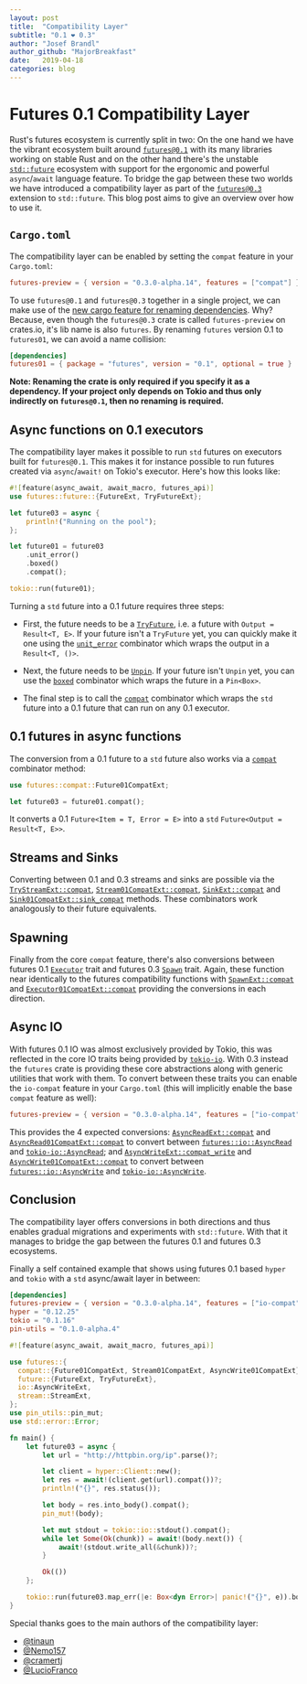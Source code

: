 ```yaml
---
layout: post
title:  "Compatibility Layer"
subtitle: "0.1 ❤ 0.3"
author: "Josef Brandl"
author_github: "MajorBreakfast"
date:   2019-04-18
categories: blog
---
```


# Futures 0.1 Compatibility Layer

Rust's futures ecosystem is currently split in two: On the one hand we have the vibrant ecosystem built around [`futures@0.1`][] with its many libraries working on stable Rust and on the other hand there's the unstable [`std::future`][] ecosystem with support for the ergonomic and powerful `async`/`await` language feature. To bridge the gap between these two worlds we have introduced a compatibility layer as part of the [`futures@0.3`][] extension to `std::future`.  This blog post aims to give an overview over how to use it.

[`futures@0.1`]: https://docs.rs/futures
[`futures@0.3`]: https://rust-lang-nursery.github.io/futures-api-docs/
[`std::future`]: https://doc.rust-lang.org/nightly/std/future/

## `Cargo.toml`

The compatibility layer can be enabled by setting the `compat` feature in your `Cargo.toml`:

```toml
futures-preview = { version = "0.3.0-alpha.14", features = ["compat"] }
```

To use `futures@0.1` and `futures@0.3` together in a single project, we can make use of the [new cargo feature for renaming dependencies][renaming-dependencies]. Why? Because, even though the `futures@0.3` crate is called `futures-preview` on crates.io, it's lib name is also `futures`. By renaming `futures` version 0.1 to `futures01`, we can avoid a name collision:

[renaming-dependencies]: https://doc.rust-lang.org/nightly/cargo/reference/specifying-dependencies.html#renaming-dependencies-in-cargotoml

```toml
[dependencies]
futures01 = { package = "futures", version = "0.1", optional = true }
```

**Note: Renaming the crate is only required if you specify it as a dependency.  If your project only depends on Tokio and thus only indirectly on `futures@0.1`, then no renaming is required.**

## Async functions on 0.1 executors

The compatibility layer makes it possible to run `std` futures on executors built for `futures@0.1`. This makes it for instance possible to run futures created via `async`/`await!` on Tokio's executor. Here's how this looks like:

```rust
#![feature(async_await, await_macro, futures_api)]
use futures::future::{FutureExt, TryFutureExt};

let future03 = async {
    println!("Running on the pool");
};

let future01 = future03
    .unit_error()
    .boxed()
    .compat();

tokio::run(future01);
```

Turning a `std` future into a 0.1 future requires three steps:

- First, the future needs to be a [`TryFuture`][], i.e. a future with `Output = Result<T, E>`. If your future isn't a `TryFuture` yet, you can quickly make it one using the [`unit_error`][] combinator which wraps the output in a `Result<T, ()>`.

- Next, the future needs to be [`Unpin`][]. If your future isn't `Unpin` yet, you can use the [`boxed`][] combinator which wraps the future in a `Pin<Box>`.

- The final step is to call the [`compat`][] combinator which wraps the `std` future into a 0.1 future that can run on any 0.1 executor.

[`TryFuture`]: https://rust-lang-nursery.github.io/futures-api-docs/0.3.0-alpha.14/futures/future/trait.TryFuture.html
[`unit_error`]: https://rust-lang-nursery.github.io/futures-api-docs/0.3.0-alpha.14/futures/future/trait.FutureExt.html#method.unit_error
[`Unpin`]: https://doc.rust-lang.org/nightly/std/marker/trait.Unpin.html
[`boxed`]: https://rust-lang-nursery.github.io/futures-api-docs/0.3.0-alpha.14/futures/future/trait.FutureExt.html#method.boxed
[`compat`]: https://rust-lang-nursery.github.io/futures-api-docs/0.3.0-alpha.14/futures/future/trait.TryFutureExt.html#method.compat

## 0.1 futures in async functions

The conversion from a 0.1 future to a `std` future also works via a [`compat`][Future01CompatExt::compat] combinator method:

```rust
use futures::compat::Future01CompatExt;

let future03 = future01.compat();
```

It converts a 0.1 `Future<Item = T, Error = E>` into a `std` `Future<Output = Result<T, E>>`.

[Future01CompatExt::compat]: https://rust-lang-nursery.github.io/futures-api-docs/0.3.0-alpha.14/futures/compat/trait.Future01CompatExt.html#method.compat

## Streams and Sinks

Converting between 0.1 and 0.3 streams and sinks are possible via the [`TryStreamExt::compat`][], [`Stream01CompatExt::compat`][], [`SinkExt::compat`][] and [`Sink01CompatExt::sink_compat`][] methods. These combinators work analogously to their future equivalents.

[`TryStreamExt::compat`]: https://rust-lang-nursery.github.io/futures-api-docs/0.3.0-alpha.14/futures/prelude/trait.TryStreamExt.html#method.compat
[`Stream01CompatExt::compat`]: https://rust-lang-nursery.github.io/futures-api-docs/0.3.0-alpha.14/futures/compat/trait.Stream01CompatExt.html#method.compat
[`SinkExt::compat`]: https://rust-lang-nursery.github.io/futures-api-docs/0.3.0-alpha.14/futures/prelude/trait.SinkExt.html#method.compat
[`Sink01CompatExt::sink_compat`]: https://rust-lang-nursery.github.io/futures-api-docs/0.3.0-alpha.14/futures/compat/trait.Sink01CompatExt.html#method.sink_compat

## Spawning

Finally from the core `compat` feature, there's also conversions between futures 0.1 [`Executor`][] trait and futures 0.3 [`Spawn`][] trait. Again, these function near identically to the futures compatibility functions with [`SpawnExt::compat`][] and [`Executor01CompatExt::compat`][] providing the conversions in each direction.

[`Executor`]: https://docs.rs/futures/0.1.25/futures/future/trait.Executor.html
[`Spawn`]: https://rust-lang-nursery.github.io/futures-api-docs/0.3.0-alpha.14/futures/task/trait.Spawn.html
[`SpawnExt::compat`]: https://rust-lang-nursery.github.io/futures-api-docs/0.3.0-alpha.14/futures/task/trait.SpawnExt.html#method.compat
[`Executor01CompatExt::compat`]: https://rust-lang-nursery.github.io/futures-api-docs/0.3.0-alpha.14/futures/compat/trait.Executor01CompatExt.html#tymethod.compat

## Async IO

With futures 0.1 IO was almost exclusively provided by Tokio, this was reflected in the core IO traits being provided by [`tokio-io`][]. With 0.3 instead the `futures` crate is providing these core abstractions along with generic utilities that work with them. To convert between these traits you can enable the `io-compat` feature in your `Cargo.toml` (this will implicitly enable the base `compat` feature as well):

```toml
futures-preview = { version = "0.3.0-alpha.14", features = ["io-compat"] }
```

This provides the 4 expected conversions: [`AsyncReadExt::compat`][] and [`AsyncRead01CompatExt::compat`][] to convert between [`futures::io::AsyncRead`][] and [`tokio-io::AsyncRead`][]; and [`AsyncWriteExt::compat_write`][] and [`AsyncWrite01CompatExt::compat`][] to convert between [`futures::io::AsyncWrite`][] and [`tokio-io::AsyncWrite`][].

[`tokio-io`]: https://docs.rs/tokio-io/
[`futures::io::AsyncRead`]: https://rust-lang-nursery.github.io/futures-api-docs/0.3.0-alpha.14/futures/io/trait.AsyncRead.html
[`futures::io::AsyncWrite`]: https://rust-lang-nursery.github.io/futures-api-docs/0.3.0-alpha.14/futures/io/trait.AsyncWrite.html
[`tokio-io::AsyncRead`]: https://docs.rs/tokio-io/0.1.10/tokio_io/trait.AsyncRead.html
[`tokio-io::AsyncWrite`]: https://docs.rs/tokio-io/0.1.10/tokio_io/trait.AsyncWrite.html
[`AsyncReadExt::compat`]: https://rust-lang-nursery.github.io/futures-api-docs/0.3.0-alpha.14/futures/io/trait.AsyncReadExt.html#method.compat
[`AsyncRead01CompatExt::compat`]: https://rust-lang-nursery.github.io/futures-api-docs/0.3.0-alpha.14/futures/compat/trait.AsyncRead01CompatExt.html#tymethod.compat
[`AsyncWriteExt::compat_write`]: https://rust-lang-nursery.github.io/futures-api-docs/0.3.0-alpha.14/futures/io/trait.AsyncWriteExt.html#method.compat_write
[`AsyncWrite01CompatExt::compat`]: https://rust-lang-nursery.github.io/futures-api-docs/0.3.0-alpha.14/futures/compat/trait.AsyncWrite01CompatExt.html#tymethod.compat

## Conclusion

The compatibility layer offers conversions in both directions and thus enables gradual migrations and experiments with `std::future`. With that it manages to bridge the gap between the futures 0.1 and futures 0.3 ecosystems.

Finally a self contained example that shows using futures 0.1 based `hyper` and `tokio` with a `std` async/await layer in between:

```toml
[dependencies]
futures-preview = { version = "0.3.0-alpha.14", features = ["io-compat"] }
hyper = "0.12.25"
tokio = "0.1.16"
pin-utils = "0.1.0-alpha.4"
```

```rust
#![feature(async_await, await_macro, futures_api)]

use futures::{
  compat::{Future01CompatExt, Stream01CompatExt, AsyncWrite01CompatExt},
  future::{FutureExt, TryFutureExt},
  io::AsyncWriteExt,
  stream::StreamExt,
};
use pin_utils::pin_mut;
use std::error::Error;

fn main() {
    let future03 = async {
        let url = "http://httpbin.org/ip".parse()?;

        let client = hyper::Client::new();
        let res = await!(client.get(url).compat())?;
        println!("{}", res.status());

        let body = res.into_body().compat();
        pin_mut!(body);

        let mut stdout = tokio::io::stdout().compat();
        while let Some(Ok(chunk)) = await!(body.next()) {
            await!(stdout.write_all(&chunk))?;
        }

        Ok(())
    };

    tokio::run(future03.map_err(|e: Box<dyn Error>| panic!("{}", e)).boxed().compat())
}
```

Special thanks goes to the main authors of the compatibility layer:

 * [@tinaun](https://www.github.com/tinaun)
 * [@Nemo157](https://www.github.com/Nemo157)
 * [@cramertj](https://www.github.com/cramertj)
 * [@LucioFranco](https://www.github.com/LucioFranco)


